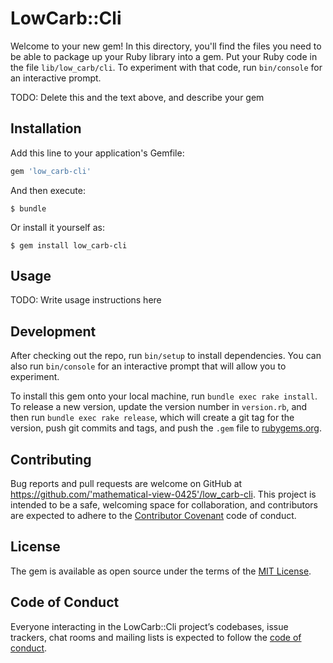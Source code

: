 # LowCarb::Cli

Welcome to your new gem! In this directory, you'll find the files you need to be able to package up your Ruby library into a gem. Put your Ruby code in the file `lib/low_carb/cli`. To experiment with that code, run `bin/console` for an interactive prompt.

TODO: Delete this and the text above, and describe your gem

## Installation

Add this line to your application's Gemfile:

```ruby
gem 'low_carb-cli'
```

And then execute:

    $ bundle

Or install it yourself as:

    $ gem install low_carb-cli

## Usage

TODO: Write usage instructions here

## Development

After checking out the repo, run `bin/setup` to install dependencies. You can also run `bin/console` for an interactive prompt that will allow you to experiment.

To install this gem onto your local machine, run `bundle exec rake install`. To release a new version, update the version number in `version.rb`, and then run `bundle exec rake release`, which will create a git tag for the version, push git commits and tags, and push the `.gem` file to [rubygems.org](https://rubygems.org).

## Contributing

Bug reports and pull requests are welcome on GitHub at https://github.com/'mathematical-view-0425'/low_carb-cli. This project is intended to be a safe, welcoming space for collaboration, and contributors are expected to adhere to the [Contributor Covenant](http://contributor-covenant.org) code of conduct.

## License

The gem is available as open source under the terms of the [MIT License](https://opensource.org/licenses/MIT).

## Code of Conduct

Everyone interacting in the LowCarb::Cli project’s codebases, issue trackers, chat rooms and mailing lists is expected to follow the [code of conduct](https://github.com/'mathematical-view-0425'/low_carb-cli/blob/master/CODE_OF_CONDUCT.md).
